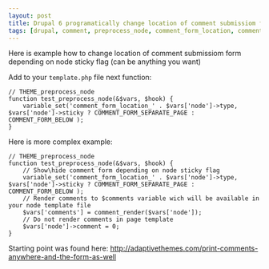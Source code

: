 ```yaml
---
layout: post
title: Drupal 6 programatically change location of comment submissiom form
tags: [drupal, comment, preprocess_node, comment_form_location, comment_form_below, comment_form_separate_page]
---
```


Here is example how to change location of comment submissiom form depending on node sticky flag (can be anything you want)

Add to your `template.php` file next function:

    // THEME_preprocess_node
    function test_preprocess_node(&$vars, $hook) {
        variable_set('comment_form_location_' . $vars['node']->type, $vars['node']->sticky ? COMMENT_FORM_SEPARATE_PAGE : COMMENT_FORM_BELOW );
    }

Here is more complex example:

    // THEME_preprocess_node
    function test_preprocess_node(&$vars, $hook) {
        // Show\hide comment form depending on node sticky flag
        variable_set('comment_form_location_' . $vars['node']->type, $vars['node']->sticky ? COMMENT_FORM_SEPARATE_PAGE : COMMENT_FORM_BELOW );
        // Render comments to $comments variable wich will be available in your node template file
        $vars['comments'] = comment_render($vars['node']);
        // Do not render comments in page template
        $vars['node']->comment = 0;
    }

Starting point was found here: http://adaptivethemes.com/print-comments-anywhere-and-the-form-as-well
